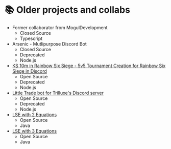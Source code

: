 # 📚 Older projects and collabs
 - Former collaborator from MogulDevelopment
   - Closed Source
   - Typescript
 - Arsenic - Mutlipurpose Discord Bot
   - Closed Source
   - Deprecated
   - Node.js
 - [KS 10m in Rainbow Six Siege - 5v5 Tournament Creation for Rainbow Six Siege in Discord](https://github.com/Xander1233/KS-weekend-10man-PC-PS4)
   - Open Source
   - Deprecated
   - Node.js
 - [Little Trade bot for Trilluxe's Discord server](https://github.com/Xander1233/Trilluxe-trade-bot)
   - Open Source
   - Deprecated
   - Node.js
 - [LSE with 2 Equations](https://github.com/Xander1233/LSEWith2Equations)
   - Open Source
   - Java
 - [LSE with 3 Equations](https://github.com/Xander1233/LSEWith3Equations)
   - Open Source
   - Java

